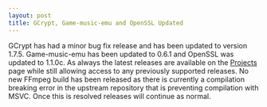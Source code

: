 ```yaml
---
layout: post
title: GCrypt, Game-music-emu and OpenSSL Updated
---
```


GCrypt has had a minor bug fix release and has been updated to version 1.7.5. Game-music-emu has been updated to 0.6.1 and OpenSSL was updated to 1.1.0c. As always the latest releases are available on the [Projects](/1-projects) page while still allowing access to any previously supported releases. No new FFmpeg build has been released as there is currently a compilation breaking error in the upstream repository that is preventing compilation with MSVC. Once this is resolved releases will continue as normal.
